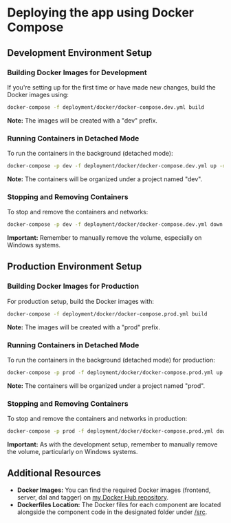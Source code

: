 
# Deploying the app using Docker Compose

## Development Environment Setup

### Building Docker Images for Development

If you're setting up for the first time or have made new changes, build the Docker images using:

```bash
docker-compose -f deployment/docker/docker-compose.dev.yml build
```

**Note:** The images will be created with a "dev" prefix.

### Running Containers in Detached Mode

To run the containers in the background (detached mode):

```bash
docker-compose -p dev -f deployment/docker/docker-compose.dev.yml up -d
```

**Note:** The containers will be organized under a project named "dev".

### Stopping and Removing Containers

To stop and remove the containers and networks:

```bash
docker-compose -p dev -f deployment/docker/docker-compose.dev.yml down
```

**Important:** Remember to manually remove the volume, especially on Windows systems.

## Production Environment Setup

### Building Docker Images for Production

For production setup, build the Docker images with:

```bash
docker-compose -f deployment/docker/docker-compose.prod.yml build
```

**Note:** The images will be created with a "prod" prefix.

### Running Containers in Detached Mode

To run the containers in the background (detached mode) for production:

```bash
docker-compose -p prod -f deployment/docker/docker-compose.prod.yml up -d
```

**Note:** The containers will be organized under a project named "prod".

### Stopping and Removing Containers

To stop and remove the containers and networks in production:

```bash
docker-compose -p prod -f deployment/docker/docker-compose.prod.yml down
```

**Important:** As with the development setup, remember to manually remove the volume, particularly on Windows systems.

## Additional Resources

- **Docker Images:** You can find the required Docker images (frontend, server, dal and tagger) on [my Docker Hub repository](https://hub.docker.com/u/maorh10).
- **Dockerfiles Location:** The Docker files for each component are located alongside the component code in the designated folder under [/src](https://github.com/mhornstein/DK-NLP/tree/main/src).
